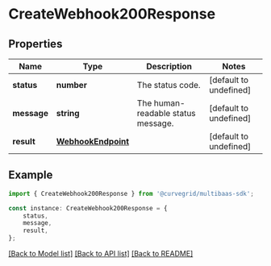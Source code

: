 # CreateWebhook200Response


## Properties

Name | Type | Description | Notes
------------ | ------------- | ------------- | -------------
**status** | **number** | The status code. | [default to undefined]
**message** | **string** | The human-readable status message. | [default to undefined]
**result** | [**WebhookEndpoint**](WebhookEndpoint.md) |  | [default to undefined]

## Example

```typescript
import { CreateWebhook200Response } from '@curvegrid/multibaas-sdk';

const instance: CreateWebhook200Response = {
    status,
    message,
    result,
};
```

[[Back to Model list]](../README.md#documentation-for-models) [[Back to API list]](../README.md#documentation-for-api-endpoints) [[Back to README]](../README.md)
